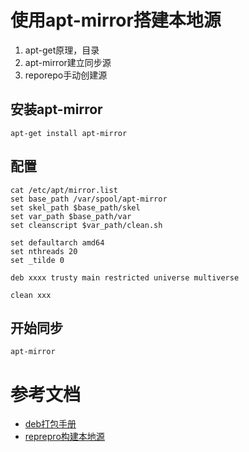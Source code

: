 # 使用apt-mirror搭建本地源

1. apt-get原理，目录
2. apt-mirror建立同步源
3. reporepo手动创建源

## 安装apt-mirror

```
apt-get install apt-mirror
```


## 配置

```
cat /etc/apt/mirror.list
set base_path /var/spool/apt-mirror
set skel_path $base_path/skel
set var_path $base_path/var
set cleanscript $var_path/clean.sh

set defaultarch amd64
set nthreads 20
set _tilde 0

deb xxxx trusty main restricted universe multiverse

clean xxx
```

## 开始同步

```
apt-mirror
```

# 参考文档

- [deb打包手册](http://blog.csdn.net/michaelwubo/article/details/40588059)
- [reprepro构建本地源](http://www.laxjyj.com/view-htm-tid-165612-cid-49.html)
